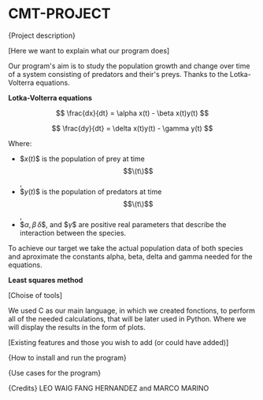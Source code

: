 # CMT-PROJECT 

{Project description}

[Here we want to explain what our program does]

Our program's aim is to study the population growth and change over time of a system consisting of predators and their's preys. Thanks to the Lotka-Volterra equations.

**Lotka-Volterra equations**

$$
\frac{dx}{dt} = \alpha x(t) - \beta x(t)y(t)
$$

$$
\frac{dy}{dt} = \delta x(t)y(t) - \gamma y(t)
$$

Where:

- $$x(t)\$$ is the population of prey at time $$\(t\)$$,
- $$y(t)\$$ is the population of predators at time $$\(t\)$$,
- $$\alpha, \beta\, \delta\$$, and $$\gamma\$$  are positive real parameters that describe the interaction between the species.

To achieve our target we take the actual population data of both species and aproximate the constants alpha, beta, delta and gamma needed for the equations.

**Least squares method**


[Choise of tools]

We used C as our main language, in which we created fonctions, to perform all of the needed calculations, that will be later used in Python. Where we will display the results in the form of plots. 

[Existing features and those you wish to add (or could have added)]

{How to install and run the program}


{Use cases for the program}



{Credits}
LEO WAIG FANG HERNANDEZ and MARCO MARINO    
